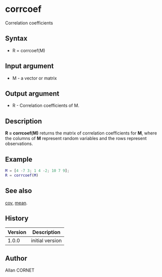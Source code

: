 

# corrcoef

Correlation coefficients

## Syntax

- R = corrcoef(M)

## Input argument

 - M - a vector or matrix

## Output argument

 - R - Correlation coefficients of M.

## Description


  <p><b>R = corrcoef(M)</b> returns the matrix of correlation coefficients for <b>M</b>, where the columns of <b>M</b> represent random variables and the rows represent observations.</p>


## Example

```matlab
M = [4 -7 3; 1 4 -2; 10 7 9];
R = corrcoef(M)
```

## See also

[cov](cov.md), [mean](mean.md).
## History

|Version|Description|
|------|------|
|1.0.0|initial version|


## Author

Allan CORNET



